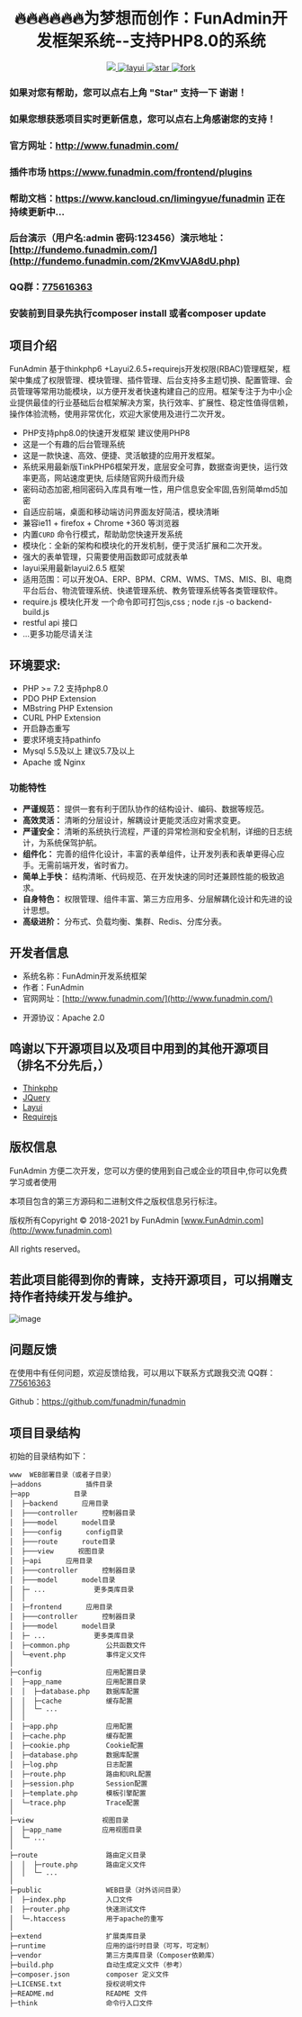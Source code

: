 <h1 align="center">🔥🔥🔥🔥🔥🔥为梦想而创作：FunAdmin开发框架系统--支持PHP8.0的系统 </h1>

<p align="center">
	<a href="http://www.funadmin.com/">
	    <img src="https://img.shields.io/hexpm/l/plug.svg" />
	</a>
	<a href="https://www.layui.com/">
        <img src="https://img.shields.io/badge/layui-2.6.5-blue.svg" alt="layui">
    </a>
	<a href='https://gitee.com/funadmin/funadmin/stargazers'>
	    <img src='https://gitee.com/funadmin/funadmin/badge/star.svg?theme=white' alt='star'></img>
	</a>
	<a href='https://gitee.com/funadmin/funadmin/members'>
	    <img src='https://gitee.com/funadmin/funadmin/badge/fork.svg?theme=white' alt='fork'></img>
	</a>
</p>

### 如果对您有帮助，您可以点右上角 "Star" 支持一下 谢谢！
### 如果您想获悉项目实时更新信息，您可以点右上角感谢您的支持！
### 官方网址：http://www.funadmin.com/
### 插件市场 https://www.funadmin.com/frontend/plugins
### 帮助文档：https://www.kancloud.cn/limingyue/funadmin 正在持续更新中...
### 后台演示（用户名:admin 密码:123456）演示地址：[http://fundemo.funadmin.com/](http://fundemo.funadmin.com/2KmvVJA8dU.php)
### QQ群：[775616363](https://jq.qq.com/?_wv=1027&k=GOakxsp6)
### 安装前到目录先执行composer install 或者composer update

## 项目介绍
FunAdmin 基于thinkphp6 +Layui2.6.5+requirejs开发权限(RBAC)管理框架，框架中集成了权限管理、模块管理、插件管理、后台支持多主题切换、配置管理、会员管理等常用功能模块，以方便开发者快速构建自己的应用。框架专注于为中小企业提供最佳的行业基础后台框架解决方案，执行效率、扩展性、稳定性值得信赖，操作体验流畅，使用非常优化，欢迎大家使用及进行二次开发。
 + PHP支持php8.0的快速开发框架 建议使用PHP8
 + 这是一个有趣的后台管理系统   
 + 这是一款快速、高效、便捷、灵活敏捷的应用开发框架。
 + 系统采用最新版TinkPHP6框架开发，底层安全可靠，数据查询更快，运行效率更高，网站速度更快, 后续随官网升级而升级
 + 密码动态加密,相同密码入库具有唯一性，用户信息安全牢固,告别简单md5加密
 + 自适应前端，桌面和移动端访问界面友好简洁，模块清晰
 + 兼容ie11 + firefox + Chrome +360 等浏览器
 + 内置`CURD` 命令行模式，帮助助您快速开发系统
 + 模块化：全新的架构和模块化的开发机制，便于灵活扩展和二次开发。
 + 强大的表单管理，只需要使用函数即可成就表单 
 + layui采用最新layui2.6.5 框架
 + 适用范围：可以开发OA、ERP、BPM、CRM、WMS、TMS、MIS、BI、电商平台后台、物流管理系统、快递管理系统、教务管理系统等各类管理软件。
 + require.js 模块化开发 一个命令即可打包js,css ; node r.js -o backend-build.js
 + restful api 接口
 + ...更多功能尽请关注

## 环境要求:
* PHP >= 7.2 支持php8.0
* PDO PHP Extension
* MBstring PHP Extension
* CURL PHP Extension
* 开启静态重写
* 要求环境支持pathinfo
* Mysql 5.5及以上 建议5.7及以上
* Apache 或 Nginx

### 功能特性
- **严谨规范：** 提供一套有利于团队协作的结构设计、编码、数据等规范。
- **高效灵活：** 清晰的分层设计，解耦设计更能灵活应对需求变更。
- **严谨安全：** 清晰的系统执行流程，严谨的异常检测和安全机制，详细的日志统计，为系统保驾护航。
- **组件化：** 完善的组件化设计，丰富的表单组件，让开发列表和表单更得心应手。无需前端开发，省时省力。
- **简单上手快：** 结构清晰、代码规范、在开发快速的同时还兼顾性能的极致追求。
- **自身特色：** 权限管理、组件丰富、第三方应用多、分层解耦化设计和先进的设计思想。
- **高级进阶：** 分布式、负载均衡、集群、Redis、分库分表。


## 开发者信息
* 系统名称：FunAdmin开发系统框架
* 作者：FunAdmin
* 官网网址：[http://www.funadmin.com/](http://www.funadmin.com/)

[comment]: <> (* 文档网址：[http://docs.funadmin.com/]&#40;http://docs.funadmin.com/&#41;)
* 开源协议：Apache 2.0

## 鸣谢以下开源项目以及项目中用到的其他开源项目 （排名不分先后，）
- [Thinkphp](http://thinkphp.cn)
- [JQuery](http://jquery.com)
- [Layui](http://www.layui.com)
- [Requirejs](https://requirejs.org)

## 版权信息
FunAdmin 方便二次开发，您可以方便的使用到自己或企业的项目中,你可以免费学习或者使用

本项目包含的第三方源码和二进制文件之版权信息另行标注。

版权所有Copyright © 2018-2021 by FunAdmin [www.FunAdmin.com](http://www.funadmin.com)

All rights reserved。

## 若此项目能得到你的青睐，支持开源项目，可以捐赠支持作者持续开发与维护。

![image](doc/images/pay.png)

## 问题反馈
在使用中有任何问题，欢迎反馈给我，可以用以下联系方式跟我交流
QQ群：[775616363](https://jq.qq.com/?_wv=1027&k=GOakxsp6)

Github：https://github.com/funadmin/funadmin


## 项目目录结构

初始的目录结构如下：

~~~
www  WEB部署目录（或者子目录）
├─addons           插件目录
├─app           目录
│  ├─backend      应用目录
│  ├───controller      控制器目录
│  ├───model      model目录
│  ├───config      config目录
│  ├───route      route目录
│  ├───view      视图目录
│  ├─api      应用目录
│  ├───controller      控制器目录
│  ├───model      model目录
│  ├─ ...            更多类库目录
│  │
│  ├─frontend      应用目录
│  ├───controller      控制器目录
│  ├───model      model目录
│  ├─ ...            更多类库目录
│  ├─common.php         公共函数文件
│  └─event.php          事件定义文件
│
├─config                应用配置目录
│  ├─app_name           应用配置目录
│  │  ├─database.php    数据库配置
│  │  ├─cache           缓存配置
│  │  └─ ...            
│  │
│  ├─app.php            应用配置
│  ├─cache.php          缓存配置
│  ├─cookie.php         Cookie配置
│  ├─database.php       数据库配置
│  ├─log.php            日志配置
│  ├─route.php          路由和URL配置
│  ├─session.php        Session配置
│  ├─template.php       模板引擎配置
│  └─trace.php          Trace配置
│
├─view                 视图目录
│  ├─app_name          应用视图目录
│  └─ ...   
│
├─route                 路由定义目录
│  │  ├─route.php       路由定义文件
│  │  └─ ...   
│
├─public                WEB目录（对外访问目录）
│  ├─index.php          入口文件
│  ├─router.php         快速测试文件
│  └─.htaccess          用于apache的重写
│
├─extend                扩展类库目录
├─runtime               应用的运行时目录（可写，可定制）
├─vendor                第三方类库目录（Composer依赖库）
├─build.php             自动生成定义文件（参考）
├─composer.json         composer 定义文件
├─LICENSE.txt           授权说明文件
├─README.md             README 文件
├─think                 命令行入口文件





